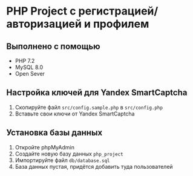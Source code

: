 # PHP Project с регистрацией/авторизацией и профилем

## Выполнено с помощью
- PHP 7.2
- MySQL 8.0
- Open Sever

## Настройка ключей для Yandex SmartCaptcha
1. Скопируйте файл `src/config.sample.php` в `src/config.php`
2. Вставьте свои ключи от Yandex SmartCaptcha

## Установка базы данных
1. Откройте phpMyAdmin
2. Создайте новую базу данных `php_project`
3. Импортируйте файл `db/database.sql`
4. База данных пустая, придётся добавить туда пользователей